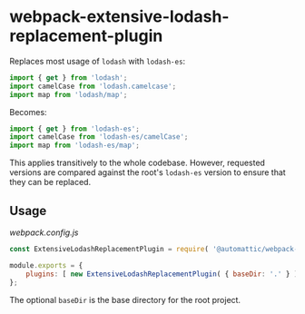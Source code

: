 # webpack-extensive-lodash-replacement-plugin

Replaces most usage of `lodash` with `lodash-es`:

```js
import { get } from 'lodash';
import camelCase from 'lodash.camelcase';
import map from 'lodash/map';
```

Becomes:

```js
import { get } from 'lodash-es';
import camelCase from 'lodash-es/camelCase';
import map from 'lodash-es/map';
```

This applies transitively to the whole codebase. However, requested versions are
compared against the root's `lodash-es` version to ensure that they can be
replaced.

## Usage

_webpack.config.js_

```js
const ExtensiveLodashReplacementPlugin = require( '@automattic/webpack-extensive-lodash-replacement-plugin' );

module.exports = {
	plugins: [ new ExtensiveLodashReplacementPlugin( { baseDir: '.' } ) ],
};
```

The optional `baseDir` is the base directory for the root project.

```

```
